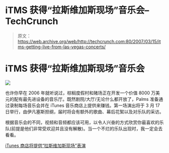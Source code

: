# iTMS 获得“拉斯维加斯现场”音乐会–TechCrunch

> 原文：<https://web.archive.org/web/http://techcrunch.com:80/2007/03/15/itms-getting-live-from-las-vegas-concerts/>

# iTMS 获得“拉斯维加斯现场”音乐会

![](img/b470a987d1d1d576601c3a313bb39cbb.png)

也许你早在 2006 年就听说过，棕榈度假村和赌场正在开发一个价值 8000 万美元的配有最先进设备的音乐厅。既然剧院/大厅/无论什么都开放了，Palms 准备通过录制每场音乐会并在 iTunes 音乐商店上提供来赚钱。第一场演出将于 3 月 17 日举行，由伊凡塞斯担纲，届时将会有额外的歌曲、幕后花絮以及对乐队的采访。

根据音乐会的不同，视频和音频都应该可用，以令人兴奋的方式欣赏你最喜欢的乐队(前提是他们非常受欢迎并且没有解散)。当一个不烂的乐队出现时，我一定会去看看。

[iTunes 商店将提供“拉斯维加斯现场”表演](https://web.archive.org/web/20210228045959/http://ilounge.com/index.php/news/comments/itunes-store-to-offer-live-from-las-vegas-performances/)